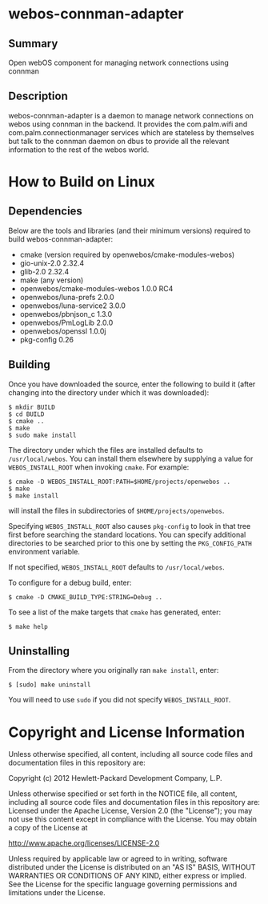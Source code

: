 webos-connman-adapter
====================

Summary
-------
Open webOS component for managing network connections using connman

Description
-----------
webos-connman-adapter is a daemon to manage network connections on webos using connman in the backend. It provides the com.palm.wifi and com.palm.connectionmanager
services which are stateless by themselves but talk to the connman daemon on dbus to provide all the relevant information to the rest of the webos world.

How to Build on Linux
=====================

## Dependencies

Below are the tools and libraries (and their minimum versions) required to build webos-connman-adapter:

* cmake (version required by openwebos/cmake-modules-webos)
* gio-unix-2.0 2.32.4
* glib-2.0 2.32.4
* make (any version)
* openwebos/cmake-modules-webos 1.0.0 RC4
* openwebos/luna-prefs 2.0.0
* openwebos/luna-service2 3.0.0
* openwebos/pbnjson_c 1.3.0
* openwebos/PmLogLib 2.0.0
* openwebos/openssl 1.0.0j
* pkg-config 0.26

## Building

Once you have downloaded the source, enter the following to build it (after
changing into the directory under which it was downloaded):

    $ mkdir BUILD
    $ cd BUILD
    $ cmake ..
    $ make
    $ sudo make install

The directory under which the files are installed defaults to `/usr/local/webos`.
You can install them elsewhere by supplying a value for `WEBOS_INSTALL_ROOT`
when invoking `cmake`. For example:

    $ cmake -D WEBOS_INSTALL_ROOT:PATH=$HOME/projects/openwebos ..
    $ make
    $ make install

will install the files in subdirectories of `$HOME/projects/openwebos`.

Specifying `WEBOS_INSTALL_ROOT` also causes `pkg-config` to look in that tree
first before searching the standard locations. You can specify additional
directories to be searched prior to this one by setting the `PKG_CONFIG_PATH`
environment variable.

If not specified, `WEBOS_INSTALL_ROOT` defaults to `/usr/local/webos`.

To configure for a debug build, enter:

    $ cmake -D CMAKE_BUILD_TYPE:STRING=Debug ..

To see a list of the make targets that `cmake` has generated, enter:

    $ make help

## Uninstalling

From the directory where you originally ran `make install`, enter:

    $ [sudo] make uninstall

You will need to use `sudo` if you did not specify `WEBOS_INSTALL_ROOT`.

# Copyright and License Information

Unless otherwise specified, all content, including all source code files and
documentation files in this repository are:

Copyright (c) 2012 Hewlett-Packard Development Company, L.P.

Unless otherwise specified or set forth in the NOTICE file, all content,
including all source code files and documentation files in this repository are:
Licensed under the Apache License, Version 2.0 (the "License");
you may not use this content except in compliance with the License.
You may obtain a copy of the License at

http://www.apache.org/licenses/LICENSE-2.0

Unless required by applicable law or agreed to in writing, software
distributed under the License is distributed on an "AS IS" BASIS,
WITHOUT WARRANTIES OR CONDITIONS OF ANY KIND, either express or implied.
See the License for the specific language governing permissions and
limitations under the License.
